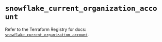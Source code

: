 # `snowflake_current_organization_account`

Refer to the Terraform Registry for docs: [`snowflake_current_organization_account`](https://registry.terraform.io/providers/snowflakedb/snowflake/2.5.0/docs/resources/current_organization_account).
